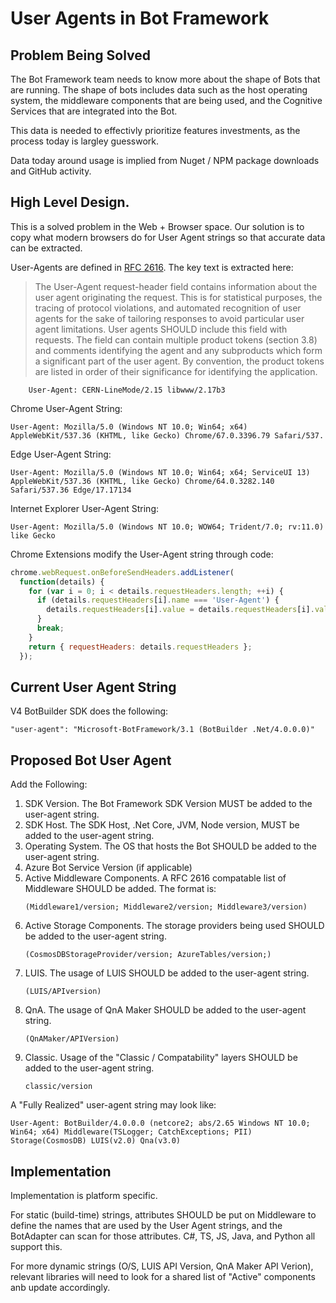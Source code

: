 # User Agents in Bot Framework

## Problem Being Solved
The Bot Framework team needs to know more about the shape of Bots that are running. The shape of bots includes data such as the host operating system, the middleware components that are being used, and the Cognitive Services that are integrated into the Bot. 

This data is needed to effectivly prioritize features investments, as the process today is largley guesswork. 

Data today around usage is implied from Nuget / NPM package downloads and GitHub activity. 

## High Level Design. 
This is a solved problem in the Web + Browser space. Our solution is to copy what modern browsers do for User Agent strings so that accurate data can be extracted. 

User-Agents are defined in [RFC 2616](https://tools.ietf.org/html/rfc2616#section-14.43). The key text is extracted here:

> The User-Agent request-header field contains information about the
user agent originating the request. This is for statistical purposes,
the tracing of protocol violations, and automated recognition of user
agents for the sake of tailoring responses to avoid particular user
agent limitations. User agents SHOULD include this field with
requests. The field can contain multiple product tokens (section 3.8)
and comments identifying the agent and any subproducts which form a
significant part of the user agent. By convention, the product tokens
are listed in order of their significance for identifying the
application. 
```
    User-Agent: CERN-LineMode/2.15 libwww/2.17b3
```

Chrome User-Agent String:
```
User-Agent: Mozilla/5.0 (Windows NT 10.0; Win64; x64) AppleWebKit/537.36 (KHTML, like Gecko) Chrome/67.0.3396.79 Safari/537.
```
Edge User-Agent String:
```
User-Agent: Mozilla/5.0 (Windows NT 10.0; Win64; x64; ServiceUI 13) AppleWebKit/537.36 (KHTML, like Gecko) Chrome/64.0.3282.140 Safari/537.36 Edge/17.17134
```
Internet Explorer User-Agent String:
```
User-Agent: Mozilla/5.0 (Windows NT 10.0; WOW64; Trident/7.0; rv:11.0) like Gecko
```

Chrome Extensions modify the User-Agent string through code:
```js
chrome.webRequest.onBeforeSendHeaders.addListener(
  function(details) {
    for (var i = 0; i < details.requestHeaders.length; ++i) {
      if (details.requestHeaders[i].name === 'User-Agent') {
        details.requestHeaders[i].value = details.requestHeaders[i].value + ' OurUAToken/1.0';
      }
      break;
    }
    return { requestHeaders: details.requestHeaders };
  });
```


## Current User Agent String
V4 BotBuilder SDK does the following:
```
"user-agent": "Microsoft-BotFramework/3.1 (BotBuilder .Net/4.0.0.0)"
```

## Proposed Bot User Agent 
Add the Following:
1. SDK Version. The Bot Framework SDK Version MUST be added to the user-agent string. 
2. SDK Host. The SDK Host, .Net Core, JVM, Node version, MUST be added to the user-agent string. 
3. Operating System. The OS that hosts the Bot SHOULD be added to the user-agent string. 
4. Azure Bot Service Version (if applicable)
5. Active Middleware Components. A RFC 2616 compatable list of Middleware SHOULD be added. The format is:
    ```
    (Middleware1/version; Middleware2/version; Middleware3/version)
    ```
6. Active Storage Components. The storage providers being used SHOULD be added to the user-agent string. 
    ```
    (CosmosDBStorageProvider/version; AzureTables/version;)
    ```
7. LUIS. The usage of LUIS SHOULD be added to the user-agent string. 
    ```
    (LUIS/APIversion)
    ```
8. QnA. The usage of QnA Maker SHOULD be added to the user-agent string. 
    ```
    (QnAMaker/APIVersion)
    ```
9. Classic. Usage of the "Classic / Compatability" layers SHOULD be added to the user-agent string.
    ```
    classic/version
    ```

A "Fully Realized" user-agent string may look like:
```
User-Agent: BotBuilder/4.0.0.0 (netcore2; abs/2.65 Windows NT 10.0; Win64; x64) Middleware(TSLogger; CatchExceptions; PII) Storage(CosmosDB) LUIS(v2.0) Qna(v3.0)
```
## Implementation
Implementation is platform specific. 

For static (build-time) strings, attributes SHOULD be put on Middleware to define the names that are used by the User Agent strings, and the BotAdapter can scan for those attributes. C#, TS, JS, Java, and Python all support this. 

For more dynamic strings (O/S, LUIS API Version, QnA Maker API Verion), relevant libraries will need to look for a shared list of "Active" components anb update accordingly. 



